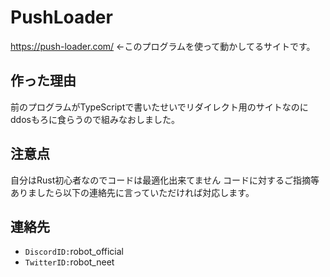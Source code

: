 # PushLoader
https://push-loader.com/ ←このプログラムを使って動かしてるサイトです。
## 作った理由
前のプログラムがTypeScriptで書いたせいでリダイレクト用のサイトなのにddosもろに食らうので組みなおしました。
## 注意点
自分はRust初心者なのでコードは最適化出来てません
コードに対するご指摘等ありましたら以下の連絡先に言っていただければ対応します。
## 連絡先
- `DiscordID:`robot_official
- `TwitterID:`robot_neet
